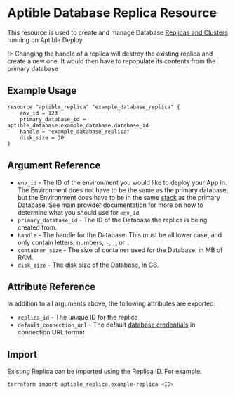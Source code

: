 # Aptible Database Replica Resource

This resource is used to create and manage Database [Replicas and
Clusters](https://www.aptible.com/documentation/deploy/reference/databases/replication-clustering.html)
running on Aptible Deploy.

!> Changing the handle of a replica will destroy the existing replica and
create a new one. It would then have to repopulate its contents from the
primary database

## Example Usage

```hcl
resource "aptible_replica" "example_database_replica" {
    env_id = 123
    primary_database_id = aptible_database.example_database.database_id
    handle = "example_database_replica"
    disk_size = 30
}
```

## Argument Reference

- `env_id` - The ID of the environment you would like to deploy your
  App in. The Environment does not have to be the same as the primary database,
  but the Environment does have to be in the same
  [stack](https://www.aptible.com/documentation/deploy/reference/stacks.html)
  as the primary Database. See main provider documentation for more on how to
  determine what you should use for `env_id`.
- `primary_database_id` - The ID of the Database the replica is being
  created from.
- `handle` - The handle for the Database. This must be all lower case, and
  only contain letters, numbers, `-`, `_`, or `.`
- `container_size` - The size of container used for the Database, in MB
  of RAM.
- `disk_size` - The disk size of the Database, in GB.

## Attribute Reference

In addition to all arguments above, the following attributes are exported:

- `replica_id` - The unique ID for the replica
- `default_connection_url` - The default [database credentials](https://www.aptible.com/documentation/deploy/reference/databases/credentials.html)
  in connection URL format

## Import

Existing Replica can be imported using the Replica ID. For example:

```bash
terraform import aptible_replica.example-replica <ID>
```
